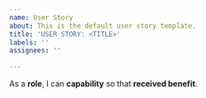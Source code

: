 ```yaml
---
name: User Story
about: This is the default user story template.
title: 'USER STORY: <TITLE>'
labels: ''
assignees: ''

---
```


As a **role**, I can **capability** so that **received benefit**.
